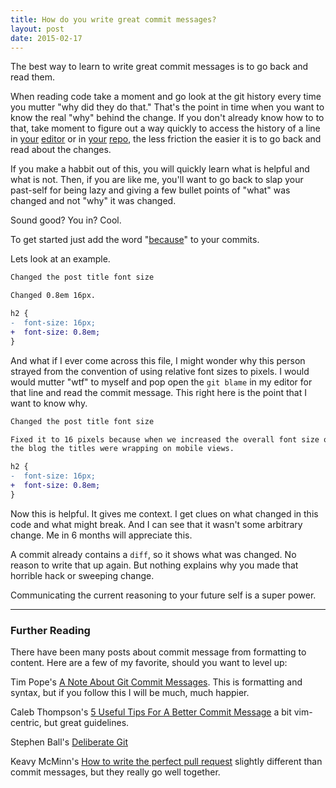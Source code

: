 ```yaml
---
title: How do you write great commit messages?
layout: post
date: 2015-02-17
---
```


The best way to learn to write great commit messages is to go back and read them.

When reading code take a moment and go look at the git history every time you mutter "why did they do that." That's the point in time when you want to know the real "why" behind the change. If you don't already know how to to that, take moment to figure out a way quickly to access the history of a line in [your](https://magit.github.io/) [editor](https://github.com/tpope/vim-fugitive) or in [your](https://github.com/blog/228-playing-the-blame-game) [repo](http://git-scm.com/docs/git-blame), the less friction the easier it is to go back and read about the changes.

If you make a habbit out of this, you will quickly learn what is helpful and what is not. Then, if you are like me, you'll want to go back to slap your past-self for being lazy and giving a few bullet points of "what" was changed and not "why" it was changed.

Sound good? You in? Cool.

To get started just add the word "[because](https://twitter.com/sarahmei/status/566667320425066497)" to your commits.

Lets look at an example.

```diff
Changed the post title font size

Changed 0.8em 16px.

h2 {
-  font-size: 16px;
+  font-size: 0.8em;
}
```

And what if I ever come across this file, I might wonder why this person strayed from the convention of using relative font sizes to pixels. I would would mutter "wtf" to myself and pop open the `git blame` in my editor for that line and read the commit message. This right here is the point that I want to know why.


```diff
Changed the post title font size

Fixed it to 16 pixels because when we increased the overall font size on
the blog the titles were wrapping on mobile views.

h2 {
-  font-size: 16px;
+  font-size: 0.8em;
}
```

Now this is helpful. It gives me context. I get clues on what changed in this code and what might break. And I can see that it wasn't some arbitrary change. Me in 6 months will appreciate this.

A commit already contains a `diff`, so it shows what was changed. No reason to write that up again. But nothing explains why you made that horrible hack or sweeping change.

Communicating the current reasoning to your future self is a super power.

----


### Further Reading

There have been many posts about commit message from formatting to content. Here are a few of my favorite, should you want to level up:

Tim Pope's [A Note About Git Commit Messages](http://tbaggery.com/2008/04/19/a-note-about-git-commit-messages.html). This is formatting and syntax, but if you follow this I will be much, much happier.

Caleb Thompson's [5 Useful Tips For A Better Commit Message](http://robots.thoughtbot.com/5-useful-tips-for-a-better-commit-message) a bit vim-centric, but great guidelines.

Stephen Ball's [Deliberate Git](http://rakeroutes.com/blog/deliberate-git/)

Keavy McMinn's [How to write the perfect pull request](https://github.com/blog/1943-how-to-write-the-perfect-pull-request) slightly different than commit messages, but they really go well together.





